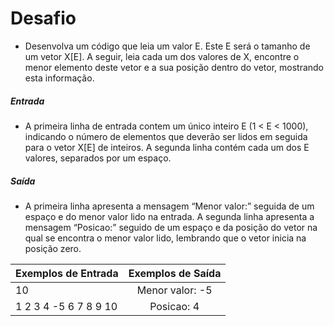 # Desafio

- Desenvolva um código que leia um valor E. Este E será o tamanho de um vetor X[E]. A seguir, leia cada um dos valores de X, encontre o menor elemento deste vetor e a sua posição dentro do vetor, mostrando esta informação.
 
##### Entrada
- A primeira linha de entrada contem um único inteiro E (1 < E < 1000), indicando o número de elementos que deverão ser lidos em seguida para o vetor X[E] de inteiros. A segunda linha contém cada um dos E valores, separados por um espaço.

##### Saída
- A primeira linha apresenta a mensagem “Menor valor:” seguida de um espaço e do menor valor lido na entrada. A segunda linha apresenta a mensagem “Posicao:” seguido de um espaço e da posição do vetor na qual se encontra o menor valor lido, lembrando que o vetor inicia na posição zero.

| 	Exemplos de Entrada	|          Exemplos de Saída		|
| ---------------------------- |:-----------------------------------:|
|       10			|	Menor valor: -5		|
|   1 2 3 4 -5 6 7 8 9 10 	|	Posicao: 4                 	|	             
